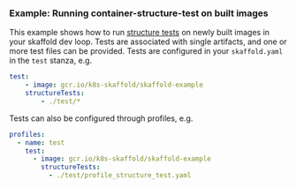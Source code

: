 ### Example: Running container-structure-test on built images

This example shows how to run
[structure tests](https://github.com/GoogleContainerTools/container-structure-test)
on newly built images in your skaffold dev loop. Tests are associated with single
artifacts, and one or more test files can be provided. Tests are configured in
your `skaffold.yaml` in the `test` stanza, e.g.

```yaml
test:
    - image: gcr.io/k8s-skaffold/skaffold-example
    structureTests:
        - ./test/*
```

Tests can also be configured through profiles, e.g.

```yaml
profiles:
  - name: test
    test:
      - image: gcr.io/k8s-skaffold/skaffold-example
        structureTests:
          - ./test/profile_structure_test.yaml
```
